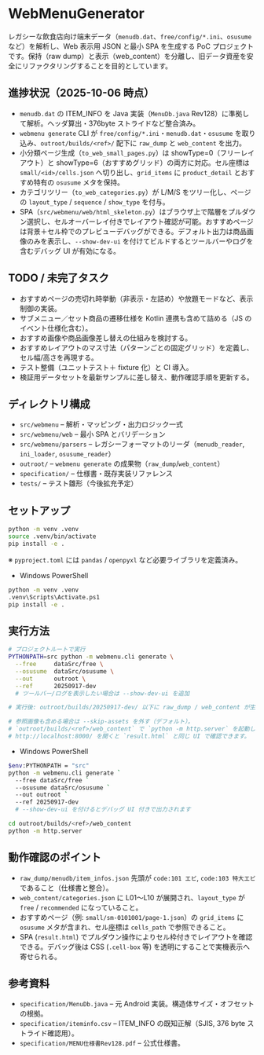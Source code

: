 # WebMenuGenerator

レガシーな飲食店向け端末データ（`menudb.dat`、`free/config/*.ini`、`osusume` など）を解析し、Web 表示用 JSON と最小 SPA を生成する PoC プロジェクトです。保持（raw dump）と表示（web_content）を分離し、旧データ資産を安全にリファクタリングすることを目的としています。

## 進捗状況（2025-10-06 時点）
- `menudb.dat` の ITEM_INFO を Java 実装（`MenuDb.java` Rev128）に準拠して解析。ヘッダ算出・376byte ストライドなど整合済み。
- `webmenu generate` CLI が `free/config/*.ini`・`menudb.dat`・`osusume` を取り込み、`outroot/builds/<ref>/` 配下に `raw_dump` と `web_content` を出力。
- 小分類ページ生成（`to_web_small_pages.py`）は showType=0（フリーレイアウト）と showType=6（おすすめグリッド）の両方に対応。セル座標は `small/<id>/cells.json` へ切り出し、`grid_items` に `product_detail` とおすすめ特有の `osusume` メタを保持。
- カテゴリツリー（`to_web_categories.py`）が L/M/S をツリー化し、ページの `layout_type` / `sequence` / `show_type` を付与。
- SPA（`src/webmenu/web/html_skeleton.py`）はブラウザ上で階層をプルダウン選択し、セルオーバーレイ付きでレイアウト確認が可能。おすすめページは背景＋セル枠でのプレビューデバッグができる。デフォルト出力は商品画像のみを表示し、`--show-dev-ui` を付けてビルドするとツールバーやログを含むデバッグ UI が有効になる。

## TODO / 未完了タスク
- おすすめページの売切れ時挙動（非表示・左詰め）や放題モードなど、表示制御の実装。
- サブメニュー／セット商品の遷移仕様を Kotlin 連携も含めて詰める（JS のイベント仕様化含む）。
- おすすめ画像や商品画像差し替えの仕組みを検討する。
- おすすめレイアウトのマス寸法（パターンごとの固定グリッド）を定義し、セル幅/高さを再現する。
- テスト整備（ユニットテスト＋ fixture 化）と CI 導入。
- 検証用データセットを最新サンプルに差し替え、動作確認手順を更新する。

## ディレクトリ構成
- `src/webmenu` – 解析・マッピング・出力ロジック一式
- `src/webmenu/web` – 最小 SPA とバリデーション
- `src/webmenu/parsers` – レガシーフォーマットのリーダ（`menudb_reader`, `ini_loader`, `osusume_reader`）
- `outroot/` – `webmenu generate` の成果物（`raw_dump`/`web_content`）
- `specification/` – 仕様書・既存実装リファレンス
- `tests/` – テスト雛形（今後拡充予定）

## セットアップ
```bash
python -m venv .venv
source .venv/bin/activate
pip install -e .
```

※ `pyproject.toml` には `pandas` / `openpyxl` など必要ライブラリを定義済み。

- Windows PowerShell

```bash
python -m venv .venv
.venv\Scripts\Activate.ps1
pip install -e .
```

## 実行方法
```bash
# プロジェクトルートで実行
PYTHONPATH=src python -m webmenu.cli generate \
  --free     dataSrc/free \
  --osusume  dataSrc/osusume \
  --out      outroot \
  --ref      20250917-dev
  # ツールバー/ログを表示したい場合は --show-dev-ui を追加

# 実行後: outroot/builds/20250917-dev/ 以下に raw_dump / web_content が生成されます

# 参照画像も含める場合は --skip-assets を外す（デフォルト）。
# `outroot/builds/<ref>/web_content` で `python -m http.server` を起動し、
# http://localhost:8000/ を開くと `result.html` と同じ UI で確認できます。
```

- Windows PowerShell

```bash
$env:PYTHONPATH = "src"
python -m webmenu.cli generate `
  --free dataSrc/free `
  --osusume dataSrc/osusume `
  --out outroot `
  --ref 20250917-dev
  # --show-dev-ui を付けるとデバッグ UI 付きで出力されます

cd outroot/builds/<ref>/web_content
python -m http.server
```

## 動作確認のポイント
- `raw_dump/menudb/item_infos.json` 先頭が `code:101 エビ`, `code:103 特大エビ` であること（仕様書と整合）。
- `web_content/categories.json` に L01〜L10 が展開され、`layout_type` が `free` / `recommended` になっていること。
- おすすめページ（例: `small/sm-0101001/page-1.json`）の `grid_items` に `osusume` メタが含まれ、セル座標は `cells_path` で参照できること。
- SPA (`result.html`) でプルダウン操作によりセル枠付きでレイアウトを確認できる。デバッグ後は CSS (`.cell-box` 等) を透明にすることで実機表示へ寄せられる。

## 参考資料
- `specification/MenuDb.java` – 元 Android 実装。構造体サイズ・オフセットの根拠。
- `specification/iteminfo.csv` – ITEM_INFO の既知正解（SJIS, 376 byte ストライド確認用）。
- `specification/MENU仕様書Rev128.pdf` – 公式仕様書。
